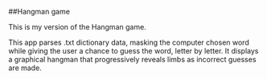 ##Hangman game

This is my version of the Hangman game.

This app parses .txt dictionary data, masking the computer chosen word while giving the user a chance to guess the word, letter by letter. It displays a graphical hangman that progressively reveals limbs as incorrect guesses are made.  